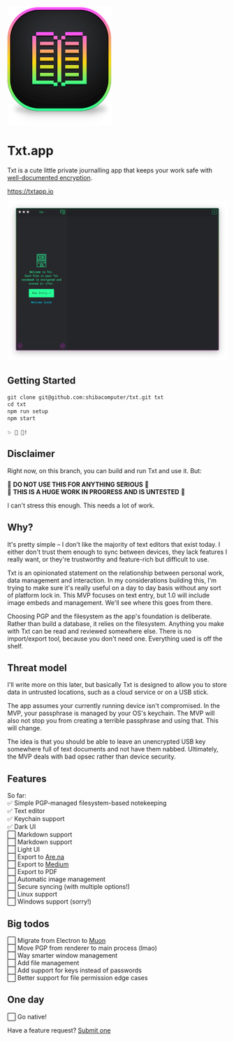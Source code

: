 ![Txt Logo](icon.png)
# Txt.app

Txt is a cute little private journalling app that keeps your work safe with
[well-documented encryption](https://en.wikipedia.org/wiki/Pretty_Good_Privacy).

https://txtapp.io

![Txt Screenshot](screenshot.png)

## Getting Started

```
git clone git@github.com:shibacomputer/txt.git txt
cd txt
npm run setup
npm start

✨ 📝 🚀!
```
## Disclaimer

Right now, on this branch, you can build and run Txt and use it. But:

🚫 **DO NOT USE THIS FOR ANYTHING SERIOUS** 🚫  
🚫 **THIS IS A HUGE WORK IN PROGRESS AND IS UNTESTED** 🚫

I can't stress this enough. This needs a lot of work.

## Why?
It's pretty simple – I don't like the majority of text editors that exist today.
I either don't trust them enough to sync between devices, they lack features
I really want, or they're trustworthy and feature-rich but difficult to use.

Txt is an opinionated statement on the relationship between personal work, data
management and interaction. In my considerations building this, I'm trying to
make sure it's really useful on a day to day basis without any sort of platform
lock in. This MVP focuses on text entry, but 1.0 will include image embeds and
management. We'll see where this goes from there.

Choosing PGP and the filesystem as the app's foundation is deliberate. Rather
than build a database, it relies on the filesystem. Anything you make with Txt
can be read and reviewed somewhere else. There is no import/export tool, because
you don't need one. Everything used is off the shelf.

## Threat model
I'll write more on this later, but basically Txt is designed to allow you to
store data in untrusted locations, such as a cloud service or on a USB stick.

The app assumes your currently running device isn't compromised. In the MVP,
your passphrase is managed by your OS's keychain. The MVP will also not stop you
from creating a terrible passphrase and using that. This will change.

The idea is that you should be able to leave an unencrypted USB key somewhere
full of text documents and not have them nabbed. Ultimately, the MVP deals with
bad opsec rather than device security.

## Features
So far:  
✅ Simple PGP-managed filesystem-based notekeeping  
✅ Text editor  
✅ Keychain support  
✅ Dark UI  
⬜️ Markdown support  
⬜️ Markdown support  
⬜️ Light UI  
⬜️ Export to [Are.na](https://are.na)  
⬜️ Export to [Medium](https://medium.com)  
⬜️ Export to PDF  
⬜️ Automatic image management  
⬜️ Secure syncing (with multiple options!)  
⬜️ Linux support  
⬜️ Windows support (sorry!)  

## Big todos
⬜️ Migrate from Electron to [Muon](https://github.com/brave/muon)  
⬜️ Move PGP from renderer to main process (lmao)  
⬜️ Way smarter window management  
⬜️ Add file management  
⬜️ Add support for keys instead of passwords  
⬜️ Better support for file permission edge cases  

## One day
⬜️ Go native!

Have a feature request? [Submit one](https://github.com/shibacomputer/txt/issues/new)
